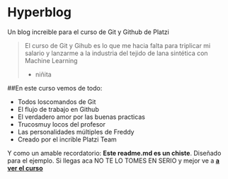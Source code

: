 # Hyperblog 
Un blog increible para el curso de Git y Github de Platzi
>El curso de Git y Gihub es lo que me hacia falta para triplicar mi salario y lanzarme a la industria del tejido de lana sintética con Machine Learning
> -  niñita

##En este curso vemos de todo:
- Todos loscomandos de Git
- El flujo de trabajo en Github
- El verdadero amor por las buenas practicas
- Trucosmuy locos del profesor
- Las personalidades múltiples de Freddy
- Creado por el incrible Platzi Team

Y como un amable recordatorio: **Este readme.md es un chiste**. Diseñado para el ejemplo. Si llegas aca NO TE LO TOMES EN SERIO y mejor ve a [**a ver el curso**](http://http://https://platzi.com/clases/1557-gihttp://https://platzi.com/clases/1557-git-github/19977-readmemd-es-una-excelente-practica/ "a ver el curso")
